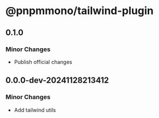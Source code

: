 # @pnpmmono/tailwind-plugin

## 0.1.0

### Minor Changes

- Publish official changes

## 0.0.0-dev-20241128213412

### Minor Changes

- Add tailwind utils
